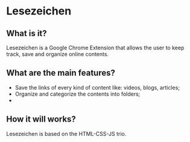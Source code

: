 # Lesezeichen

## What is it?
Lesezeichen is a Google Chrome Extension that allows the user to keep track, save and organize online contents.

## What are the main features?
* Save the links of every kind of content like: videos, blogs, articles;
* Organize and categorize the contents into folders;
* 

## How it will works?
Lesezeichen is based on the HTML-CSS-JS trio. 
